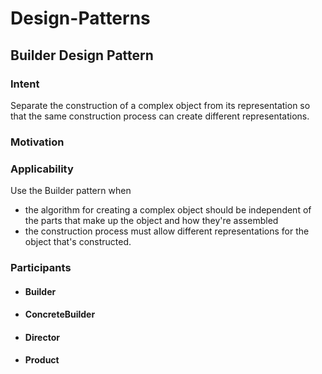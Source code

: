 # Design-Patterns

## Builder Design Pattern

### Intent
Separate the construction of a complex object from its representation so that the same construction process can create different representations. 

### Motivation

### Applicability
Use the Builder pattern when 
- the algorithm for creating a complex object should be independent of the parts that make up the object and how they're assembled
- the construction process must allow different representations for the object that's constructed. 

### Participants
- #### Builder
- #### ConcreteBuilder
- #### Director
- #### Product
